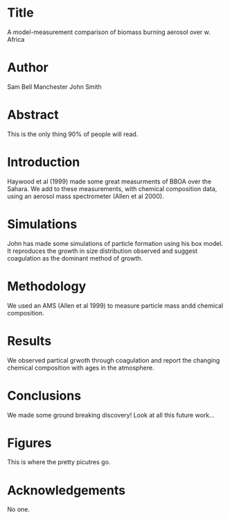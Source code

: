 # Title

A model-measurement comparison of biomass burning aerosol over w. Africa


# Author
Sam Bell Manchester
John Smith

# Abstract
This is the only thing 90% of people will read.

# Introduction
Haywood et al (1999) made some great measurments of BBOA over the Sahara. We add to these measurements, with chemical composition data, using an aerosol mass spectrometer (Allen et al 2000). 

# Simulations
John has made some simulations of particle formation using his box model. It reproduces the growth in size distribution observed and suggest coagulation as the dominant method of growth.

# Methodology
We used an AMS (Allen et al 1999) to measure particle mass andd chemical composition. 


# Results
We observed partical grwoth through coagulation and report the changing chemical composition with ages in the atmosphere. 


# Conclusions
We made some ground breaking discovery! Look at all this future work...

# Figures
This is where the pretty picutres go.

# Acknowledgements
No one. 